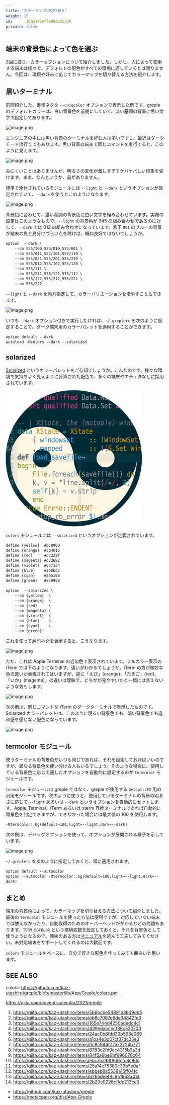 ```yaml
---
title: "カラーマップの切り替え"
weight: 15
id:      16b5142ef7a89aa35380
private: false
---
```

[colors]: https://github.com/kaz-utashiro/greple/blob/master/lib/App/Greple/colors.pm
[termcolor]: https://github.com/kaz-utashiro/Getopt-EX-termcolor

## 端末の背景色によって色を選ぶ

2回に渡り、カラーオプションについて紹介しました。しかし、人によって使用する端末は様々で、デフォルトの配色がすべての環境に適しているとは限りません。今回は、環境や好みに応じてカラーマップを切り替える方法を紹介します。

## 黒いターミナル

前回紹介した、寿司ネタを `--uniqcolor` オプションで表示した例です。greple のデフォルトカラーは、白い背景色を前提にしていて、淡い基調の背景に黒い文字で設定してあります。

![image.png](https://qiita-image-store.s3.ap-northeast-1.amazonaws.com/0/36551/c21efd5f-0243-e050-e76d-b4bb0f3ebc06.png)

エンジニアの中には黒い背景のターミナルを好む人は多いですし、最近はダークモード流行りでもあります。黒い背景の端末で同じコマンドを実行すると、このように見えます。

![image.png](https://qiita-image-store.s3.ap-northeast-1.amazonaws.com/0/36551/8787c0e7-5047-69ce-4b75-b497a39c786b.png)

みにくいことはありませんが、明るさの変化が激しすぎてケバケバしい印象を受けます。まあ、なんというか、品がありません。

標準で添付されているモジュールには `--light` と `--dark` というオプションが設定されていて、`--dark` を使うとこのようになります。

![image.png](https://qiita-image-store.s3.ap-northeast-1.amazonaws.com/0/36551/ed435ae2-0e81-ac33-3ad7-1883d68f5bec.png)

背景色に合わせて、濃い基調の背景色に白い文字を組み合わせています。実際の設定はこのようなもので、`--light` の背景色が 345 の組み合わせであるのに対して、`--dark` では 012 の組み合わせになっています。若干 `001` のブルーの背景が端末の黒と見分けづらい点を除けば、概ね良好ではないでしょうか。

```
option	--dark \
	--cm 555/100,555/010,555/001 \
	--cm 555/011,555/101,555/110 \
	--cm 555/021,555/201,555/210 \
	--cm 555/012,555/102,555/120 \
	--cm 555/111 \
	--cm 555/211,555/121,555/112 \
	--cm 555/122,555/212,555/221 \
	--cm 555/222
```

`--light` と `--dark` を両方指定して、カラーバリエーションを増やすこともできます。

![image.png](https://qiita-image-store.s3.ap-northeast-1.amazonaws.com/0/36551/44599e3b-e32f-5eba-4d4e-40daac2ce5c4.png)

いつも `--dark` オプション付きで実行したければ、`~/.greplerc` を次のように設定することで、ダーク端末用のカラーパレットを適用することができます。

```:~/.greplerc
option default --dark
autoload -Mcolors --dark --solarized
```

## solarized

[Solarized]: https://ethanschoonover.com/solarized/

[Solarized] というカラーパレットをご存知でしょうか。こんなのです。様々な環境で気持ちよく見えように計算された配色で、多くの端末やエディタなどに採用されています。

![](https://raw.githubusercontent.com/altercation/solarized/master/img/solarized-yinyang.png)

`colors` モジュールには `--solarized` というオプションが定義されています。

```
define {yellow}  #b58900
define {orange}  #cb4b16
define {red}     #dc322f
define {magenta} #d33682
define {violet}  #6c71c4
define {blue}    #268bd2
define {cyan}    #2aa198
define {green}   #859900

option	--solarized \
	--cm {yellow}  \
	--cm {orange}  \
	--cm {red}     \
	--cm {magenta} \
	--cm {violet}  \
	--cm {blue}    \
	--cm {cyan}    \
	--cm {green}
```

これを使って寿司ネタを表示すると、こうなります。

![image.png](https://qiita-image-store.s3.ap-northeast-1.amazonaws.com/0/36551/f5075a7d-7853-38b2-fb0e-fc5ea1ec5447.png)

ただ、これは Apple Terminal の近似色で表示されています。フルカラー表示の iTerm では下のようになります。違いがわかるでしょうか。iTerm の方が微妙な色の違いが表現されてはいますが、逆に「えび」(orange)、「たまご」(red)、「いか」(magenta)」の違いは曖昧で、どちがが見やすいかと一概には言えないような気もします。

![image.png](https://qiita-image-store.s3.ap-northeast-1.amazonaws.com/0/36551/2be927cd-6710-16df-a104-3f5f4dfb4173.png)

次の例は、同じコマンドを iTerm のダークターミナルで表示したものです。Solarized カラーパレットは、このように明るい背景色でも、暗い背景色でも違和感を感じない配色になっています。

![image.png](https://qiita-image-store.s3.ap-northeast-1.amazonaws.com/0/36551/95985ddf-569d-cb68-f503-39f1eb05a137.png)

## termcolor モジュール

使うターミナルの背景色がいつも同じであれば、それを設定しておけばいいのですが、異なる背景色を使い分ける人もいるでしょう。そのような場合に、使用している背景色に応じて適したオプションを自動的に設定するのが `termcolor` モジュールです。

`termcolor` モジュールは greple ではなく、greple が使用する `Getopt::EX` 用の汎用モジュールです。次のように使うと、使用しているターミナルの背景の明るさに応じて `--light` あるいは `--dark` というオプションを自動的にセットします。Apple_Terminal、iTerm あるいは xterm 互換ターミナルであれば自動的に背景色を判定できますが、できなかった場合には最大値の 100 を使用します。

    -Mtermcolor::bg(default=100,light=--light,dark=--dark)

次の例は、デバッグオプションを使って、オプションが展開される様子を示しています。

![image.png](https://qiita-image-store.s3.ap-northeast-1.amazonaws.com/0/36551/d743c042-fdba-0dcd-7654-28a8bdc2ead6.png)

`~/.greplerc` を次のように指定しておくと、常に適用されます。

```:~/.greplerc
option default --autocolor
option --autocolor -Mtermcolor::bg(default=100,light=--light,dark=--dark)
```

## まとめ

端末の背景色によって、カラーマップを切り替える方法について紹介しました。最後の `termcolor` モジュールを使った方法は便利ですが、対応していない端末では使えなかったり、自動取得のためのオーバーヘッドがかかるなどの問題もあります。`TERM_BGCOLOR` という環境変数を設定しておくと、それを背景色として使うようになるので、興味のある方は[マニュアル](https://github.com/kaz-utashiro/Getopt-EX-termcolor#readme)を読んで工夫してみてください。未対応端末をサポートしてくれるのは大歓迎です。

`colors` モジュールをベースに、自分で好きな配色を作ってみても面白いと思います。

## SEE ALSO

colors: https://github.com/kaz-utashiro/greple/blob/master/lib/App/Greple/colors.pm


https://qiita.com/advent-calendar/2021/greple

1. https://qiita.com/kaz-utashiro/items/5b6bcbe54891b3bd9db5
2. https://qiita.com/kaz-utashiro/items/eb8c7067e6de34842fe3
3. https://qiita.com/kaz-utashiro/items/165e744d4250adedc4c1
4. https://qiita.com/kaz-utashiro/items/439e6abcecf36c520703
5. https://qiita.com/kaz-utashiro/items/24ac0b8fdd30b598e069
6. https://qiita.com/kaz-utashiro/items/a1ba4e3d07cf37dc25e3
7. https://qiita.com/kaz-utashiro/items/0c8c944c17a72724b771
8. https://qiita.com/kaz-utashiro/items/8783c2fd0cc4315b9a3d
9. https://qiita.com/kaz-utashiro/items/84f5a6be6bf996076c64
10. https://qiita.com/kaz-utashiro/items/ebc7ea99f800cfc8c90c
11. https://qiita.com/kaz-utashiro/items/25a14e75380c39b5e0af
12. https://qiita.com/kaz-utashiro/items/ebbeb8a5538a15ff04fc
13. https://qiita.com/kaz-utashiro/items/b265deef9c9b1953a414
14. https://qiita.com/kaz-utashiro/items/2b20e0226cffde213ce0

- https://github.com/kaz-utashiro/greple
- https://metacpan.org/dist/App-Greple
